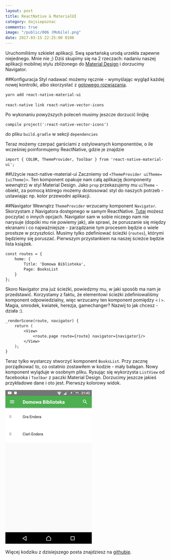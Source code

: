 ```yaml
---
layout: post
title: ReactNative & MaterialUI
category: dajsiepoznac
comments: true
image: "/public/006 (Mobile).png"
date: 2017-03-15 22:25:00 0100
---
```


Uruchomiliśmy szkielet aplikacji. Swą spartańską urodą urzekła zapewne niejednego. Mnie nie ;) Dziś skupimy się na 2 rzeczach: nadaniu naszej aplikacji mobilnej stylu zbliżonego do [Material Design](https://material.io/guidelines/) i dorzucimy Navigator.

##Konfiguracja
Styl nadawać możemy ręcznie - wymyślając wygląd każdej nowej kontrolki, albo skorzystać z [gotowego rozwiązania](https://github.com/xotahal/react-native-material-ui). 

    yarn add react-native-material-ui

    react-native link react-native-vector-icons

Po wykonaniu powyższych poleceń musimy jeszcze dorzucić linijkę

    compile project(':react-native-vector-icons')

do pliku `build.gradle` w sekcji `dependencies`

Teraz możemy czerpać garściami z ostylowanych komponentów, o ile wcześniej poinformujemy ReactNative, gdzie je znajdzie

    import { COLOR, ThemeProvider, Toolbar } from 'react-native-material-ui';

##Użycie react-native-material-ui
Zaczniemy od `<ThemeProvider uiTheme={uiTheme}>`. Ten komponent opakuje nam całą aplikację (komponenty wewnątrz) w styl Material Design. Jako `prop` przekazujemy mu `uiTheme` - obiekt, za pomocą którego możemy dostosować styl do naszych potrzeb - ustawiając np. kolor przewodni aplikacji.

##Navigator
Wewnątrz `ThemeProvider` wrzucamy komponent `Navigator`.  Skorzystam z Navigatora dostępnego w samym ReactNative. [Tutaj](https://facebook.github.io/react-native/docs/navigation.html) możesz poczytać o innych opcjach. Navigator sam w sobie niczego nam nie narysuje (dopóki mu nie powiemy jak), ale sprawi, że poruszanie się między ekranami i co najważniejsze - zarządzanie tym procesem będzie o wiele prostsze w przyszłości. Musimy tylko zdefiniować ścieżki (`routes`), którymi będziemy się poruszać. Pierwszym przystankiem na naszej ścieżce będzie lista książek. 

    const routes = {
        home: {
            Title: 'Domowa Biblioteka',
            Page: BooksList
        }
    };


Skoro Navigator zna już ścieżki, powiedzmy mu, w jaki sposób ma nam je przedstawić.
Korzystamy z faktu, że elementowi ścieżki zdefiniowaliśmy komponent odpowiedzialny, więc wrzucamy ten komponent pomiędzy `<` i `>`. Magia, smrodek, kwiatek, herezja, gamechanger? Nazwij to jak chcesz - działa :).

    _renderScene(route, navigator) {
        return ( 
            <View>
                <route.page route={route} navigator={navigator}/>
            </View>
        );
    }

Teraz tylko wystarczy stworzyć komponent `BooksList`. Przy zacznę porządkować to, co ostatnio zostawiłem w kodzie - mały bałagan. Nowy komponent wyląduje w osobnym pliku. Rysując się wykorzysta `ListView` od facebooka i `Toolbar` z paczki Material Design. Dorzucimy jeszcze jakieś przykładowe dane i oto jest. Pierwszy kolorowy widok.

<img class="postImage" src="/public/006 (Mobile).png" />

Więcej kodziku z dzisiejszego posta znajdziesz na [githubie](https://github.com/slawciu/home-library/tree/master/HomeLibraryMobile).